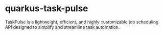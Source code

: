 # quarkus-task-pulse
TaskPulse is a lightweight, efficient, and highly customizable job scheduling API designed to simplify and streamline task automation.
